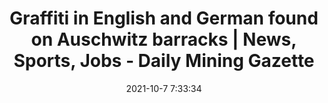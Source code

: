 ---
"title": "Graffiti in English and German found on Auschwitz barracks | News, Sports, Jobs - Daily Mining Gazette"
"date": "2021-10-7 7:33:34"
"feed_name": "GOOGLENEWSMINING"
"feed_website": "https://news.google.com/search?q=mining%2Bincident&hl=en-US&gl=US&ceid=US:en"
"feed_rss": "https://news.google.com/rss/search?q=mining%2Bincident&hl=en-US&gl=US&ceid=US:en"
"link": "https://www.mininggazette.com/wire/?category=5016&ID=143445"
"source": "{'href': 'https://www.mininggazette.com', 'title': 'Daily Mining Gazette'}"
"file": "_posts/2021-1-1-002fa841524a848b9f0b686b5a8a2d0406fa9713.md"
"accident": "0"
"drilling": "0"
"dead": "0"
"injured": "0"
"arrested": "0"
"place": "unknown place"
"where": "unknown site"
"causes": "unknown"
"place_uri": "unknown place"
---